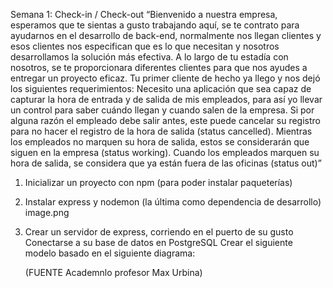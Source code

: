 Semana 1: Check-in / Check-out
“Bienvenido a nuestra empresa, esperamos que te sientas a gusto trabajando aquí, se te contrato para ayudarnos en el desarrollo de back-end, normalmente nos llegan clientes y esos clientes nos especifican que es lo que necesitan y nosotros desarrollamos la solución más efectiva.
A lo largo de tu estadía con nosotros, se te proporcionara diferentes clientes para que nos ayudes a entregar un proyecto eficaz.
Tu primer cliente de hecho ya llego y nos dejó los siguientes requerimientos:
Necesito una aplicación que sea capaz de capturar la hora de entrada y de salida de mis empleados, para así yo llevar un control para saber cuándo llegan y cuando salen de la empresa. Si por alguna razón el empleado debe salir antes, este puede cancelar su registro para no hacer el registro de la hora de salida (status cancelled). Mientras los empleados no marquen su hora de salida, estos se considerarán que siguen en la empresa (status working). Cuando los empleados marquen su hora de salida, se considera que ya están fuera de las oficinas (status out)”

1.  Inicializar un proyecto con npm (para poder instalar paqueterías)
2.  Instalar express y nodemon (la última como dependencia de desarrollo)
    image.png
3.  Crear un servidor de express, corriendo en el puerto de su gusto
    Conectarse a su base de datos en PostgreSQL
    Crear el siguiente modelo basado en el siguiente diagrama:

    (FUENTE Academnlo profesor Max Urbina)
